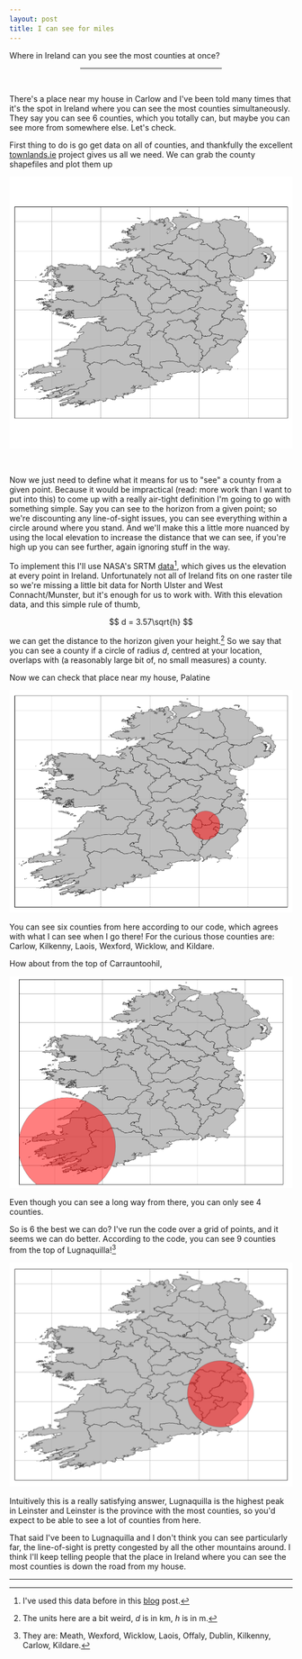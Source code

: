 ```yaml
---
layout: post
title: I can see for miles
---
```


Where in Ireland can you see the most counties at once?

<center><hr style="width:50%"></center>
<br>

There's a place near my house in Carlow and I've been told many times that it's the spot in Ireland where you can see the most counties simultaneously. They say you can see 6 counties, which you totally can, but maybe you can see more from somewhere else. Let's check.

First thing to do is go get data on all of counties, and thankfully the excellent [townlands.ie](www.townlands.ie) project gives us all we need. We can grab the county shapefiles and plot them up

 ![counties](/images/counties/ireland.png)

<br>

Now we just need to define what it means for us to "see" a county from a given point. Because it would be impractical (read: more work than I want to put into this) to come up with a really air-tight definition I'm going to go with something simple. Say you can see to the horizon from a given point; so we're discounting any line-of-sight issues, you can see everything within a circle around where you stand. And we'll make this a little more nuanced by using the local elevation to increase the distance that we can see, if you're high up you can see further, again ignoring stuff in the way. 

To implement this I'll use NASA's SRTM [data](http://dwtkns.com/srtm/)[^1], which gives us the elevation at every point in Ireland. Unfortunately not all of Ireland fits on one raster tile so we're missing a little bit data for North Ulster and West Connacht/Munster, but it's enough for us to work with. With this elevation data, and this simple rule of thumb,

$$
d = 3.57\sqrt{h}
$$

we can get the distance to the horizon given your height.[^2] So we say that you can see a county if a circle of radius $d$, centred at your location, overlaps with (a reasonably large bit of, no small measures) a county. 

Now we can check that place near my house, Palatine

![burtonhall](/images/counties/burtonhall.png)

You can see six counties from here according to our code, which agrees with what I can see when I go there! For the curious those counties are: Carlow, Kilkenny, Laois, Wexford, Wicklow, and Kildare.

How about from the top of Carrauntoohil, 

![carrauntoohil](/images/counties/carrauntoohil.png)

Even though you can see a long way from there, you can only see 4 counties.

So is 6 the best we can do? I've run the code over a grid of points, and it seems we can do better. According to the code, you can see 9 counties from the top of Lugnaquilla![^3] 

![lugnaquilla](/images/counties/lugnaquilla.png)

Intuitively this is a really satisfying answer, Lugnaquilla is the highest peak in Leinster and Leinster is the province with the most counties, so you'd expect to be able to see a lot of counties from here.

That said I've been to Lugnaquilla and I don't think you can see particularly far, the line-of-sight is pretty congested by all the other mountains around. I think I'll keep telling people that the place in Ireland where you can see the most counties is down the road from my house.



---

[^1]: I've used this data before in this [blog](https://n-o-r.xyz/2018/11/20/hill-walker.html) post. 

[^2]: The units here are a bit weird, $d$ is in km, $h$ is in m.

[^3]: They are: Meath, Wexford, Wicklow, Laois, Offaly, Dublin, Kilkenny, Carlow, Kildare.
